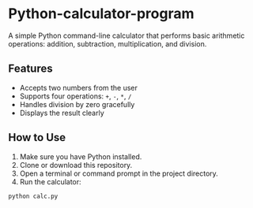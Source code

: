 # Python-calculator-program

A simple Python command-line calculator that performs basic arithmetic operations: addition, subtraction, multiplication, and division.

## Features

- Accepts two numbers from the user
- Supports four operations: `+`, `-`, `*`, `/`
- Handles division by zero gracefully
- Displays the result clearly

## How to Use

1. Make sure you have Python installed.
2. Clone or download this repository.
3. Open a terminal or command prompt in the project directory.
4. Run the calculator:

```bash
python calc.py
```